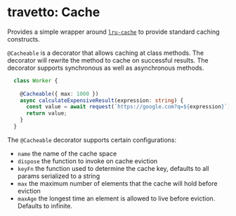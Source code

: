 travetto: Cache
===

Provides a simple wrapper around [`lru-cache`](https://github.com/isaacs/node-lru-cache) to provide standard caching constructs.  

`@Cacheable` is a decorator that allows caching at class methods. The decorator will rewrite the method to cache on successful results. The decorator supports synchronous as well as asynchronous methods.

```typescript
  class Worker {
    
    @Cacheable({ max: 1000 })
    async calculateExpensiveResult(expression: string) {
      const value = await request(`https://google.com?q=${expression}`);
      return value;
    }
  }
```

The `@Cacheable` decorator supports certain configurations:
* `name` the name of the cache space
* `dispose` the function to invoke on cache eviction
* `keyFn` the function used to determine the cache key, defaults to all params serialized to a string
* `max` the maximum number of elements that the cache will hold before eviction
* `maxAge` the longest time an element is allowed to live before eviction.  Defaults to infinite.